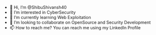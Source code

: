 - 👋 Hi, I’m @ShibuShivansh40
- 👀 I’m interested in CyberSecurity
- 🌱 I’m currently learning Web Exploitation
- 💞️ I’m looking to collaborate on OpenSource and Security Development
- 📫 How to reach me? You can reach me using my LinkedIn Profile

<!---
ShibuShivansh40/ShibuShivansh40 is a ✨ special ✨ repository because its `README.md` (this file) appears on your GitHub profile.
You can click the Preview link to take a look at your changes.
--->
